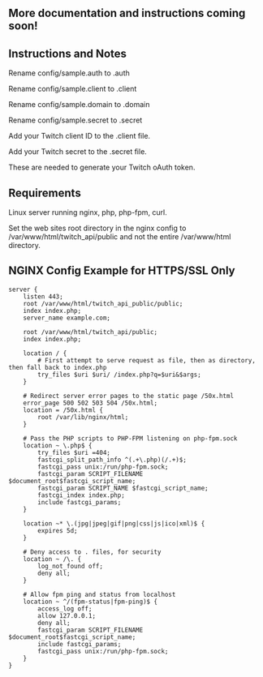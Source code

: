 ## More documentation and instructions coming soon!

## Instructions and Notes

Rename config/sample.auth to .auth

Rename config/sample.client to .client

Rename config/sample.domain to .domain

Rename config/sample.secret to .secret


Add your Twitch client ID to the .client file.

Add your Twitch secret to the .secret file.

These are needed to generate your Twitch oAuth token.


## Requirements

Linux server running nginx, php, php-fpm, curl.

Set the web sites root directory in the nginx config to /var/www/html/twitch_api/public and not the entire /var/www/html directory.

## NGINX Config Example for HTTPS/SSL Only
```
server {
    listen 443;
    root /var/www/html/twitch_api_public/public;
    index index.php;
    server_name example.com;

    root /var/www/html/twitch_api/public;
    index index.php;

    location / {
        # First attempt to serve request as file, then as directory, then fall back to index.php
        try_files $uri $uri/ /index.php?q=$uri&$args;
    }

    # Redirect server error pages to the static page /50x.html
    error_page 500 502 503 504 /50x.html;
    location = /50x.html {
        root /var/lib/nginx/html;
    }

    # Pass the PHP scripts to PHP-FPM listening on php-fpm.sock
    location ~ \.php$ {
        try_files $uri =404;
        fastcgi_split_path_info ^(.+\.php)(/.+)$;
        fastcgi_pass unix:/run/php-fpm.sock;
        fastcgi_param SCRIPT_FILENAME $document_root$fastcgi_script_name;
        fastcgi_param SCRIPT_NAME $fastcgi_script_name;
        fastcgi_index index.php;
        include fastcgi_params;
    }

    location ~* \.(jpg|jpeg|gif|png|css|js|ico|xml)$ {
        expires 5d;
    }

    # Deny access to . files, for security
    location ~ /\. {
        log_not_found off;
        deny all;
    }

    # Allow fpm ping and status from localhost
    location ~ ^/(fpm-status|fpm-ping)$ {
        access_log off;
        allow 127.0.0.1;
        deny all;
        fastcgi_param SCRIPT_FILENAME $document_root$fastcgi_script_name;
        include fastcgi_params;
        fastcgi_pass unix:/run/php-fpm.sock;
    }
}
```